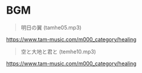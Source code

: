 # BGM

> 明日の翼 (tamhe05.mp3)

https://www.tam-music.com/m000_category/healing

> 空と大地と君と (temhe10.mp3)

https://www.tam-music.com/m000_category/healing